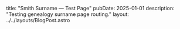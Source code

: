 title: "Smith Surname — Test Page"
pubDate: 2025-01-01
description: "Testing genealogy surname page routing."
layout: ../../layouts/BlogPost.astro
